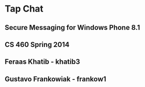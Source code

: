 Tap Chat
=================
Secure Messaging for Windows Phone 8.1
---------------------------------------

CS 460 Spring 2014
------------------
Feraas Khatib - khatib3
------------------------
Gustavo Frankowiak - frankow1
-----------------------------